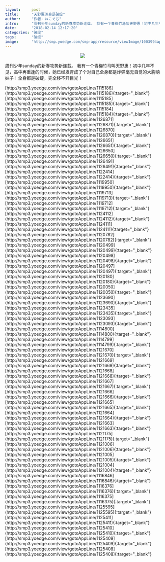 ```yaml
---
layout:     post
title:      "天野惠浑身是破绽"
author:     "作者：ねこぐち"
intro:      "周刊少年sunday的新春攻势新连载。 我有一个青梅竹马叫天野惠！初中几年不见，高中再重逢的时候，她已经发育成了个对自己全身都是炸弹毫无自觉的大胸萌妹子！全身都是破绽，完全移不开目光！"
date:       "2018-02-14 12:17:20"
categories: "破绽"
tags:       "破绽"
image:      "http://smp.yoedge.com/smp-app/resource/viewImage/1003994appline.png"
---
```

<div style="text-align: center">
<p><img src="http://smp.yoedge.com/smp-app/resource/viewImage/1003994appline.png"/></p>
</div>
<p class="post-meta">
<span>周刊少年sunday的新春攻势新连载。 我有一个青梅竹马叫天野惠！初中几年不见，高中再重逢的时候，她已经发育成了个对自己全身都是炸弹毫无自觉的大胸萌妹子！全身都是破绽，完全移不开目光！</span>
</p>
[http://smp3.yoedge.com/view/gotoAppLine/1115186](http://smp3.yoedge.com/view/gotoAppLine/1115186){:target="_blank"}
[http://smp3.yoedge.com/view/gotoAppLine/1115185](http://smp3.yoedge.com/view/gotoAppLine/1115185){:target="_blank"}
[http://smp3.yoedge.com/view/gotoAppLine/1115184](http://smp3.yoedge.com/view/gotoAppLine/1115184){:target="_blank"}
[http://smp3.yoedge.com/view/gotoAppLine/1126871](http://smp3.yoedge.com/view/gotoAppLine/1126871){:target="_blank"}
[http://smp3.yoedge.com/view/gotoAppLine/1126870](http://smp3.yoedge.com/view/gotoAppLine/1126870){:target="_blank"}
[http://smp3.yoedge.com/view/gotoAppLine/1126651](http://smp3.yoedge.com/view/gotoAppLine/1126651){:target="_blank"}
[http://smp3.yoedge.com/view/gotoAppLine/1126650](http://smp3.yoedge.com/view/gotoAppLine/1126650){:target="_blank"}
[http://smp3.yoedge.com/view/gotoAppLine/1126491](http://smp3.yoedge.com/view/gotoAppLine/1126491){:target="_blank"}
[http://smp3.yoedge.com/view/gotoAppLine/1122414](http://smp3.yoedge.com/view/gotoAppLine/1122414){:target="_blank"}
[http://smp3.yoedge.com/view/gotoAppLine/1119950](http://smp3.yoedge.com/view/gotoAppLine/1119950){:target="_blank"}
[http://smp3.yoedge.com/view/gotoAppLine/1119713](http://smp3.yoedge.com/view/gotoAppLine/1119713){:target="_blank"}
[http://smp3.yoedge.com/view/gotoAppLine/1119712](http://smp3.yoedge.com/view/gotoAppLine/1119712){:target="_blank"}
[http://smp3.yoedge.com/view/gotoAppLine/1124112](http://smp3.yoedge.com/view/gotoAppLine/1124112){:target="_blank"}
[http://smp3.yoedge.com/view/gotoAppLine/1124111](http://smp3.yoedge.com/view/gotoAppLine/1124111){:target="_blank"}
[http://smp3.yoedge.com/view/gotoAppLine/1120782](http://smp3.yoedge.com/view/gotoAppLine/1120782){:target="_blank"}
[http://smp3.yoedge.com/view/gotoAppLine/1120499](http://smp3.yoedge.com/view/gotoAppLine/1120499){:target="_blank"}
[http://smp3.yoedge.com/view/gotoAppLine/1120498](http://smp3.yoedge.com/view/gotoAppLine/1120498){:target="_blank"}
[http://smp3.yoedge.com/view/gotoAppLine/1120497](http://smp3.yoedge.com/view/gotoAppLine/1120497){:target="_blank"}
[http://smp3.yoedge.com/view/gotoAppLine/1120180](http://smp3.yoedge.com/view/gotoAppLine/1120180){:target="_blank"}
[http://smp3.yoedge.com/view/gotoAppLine/1120050](http://smp3.yoedge.com/view/gotoAppLine/1120050){:target="_blank"}
[http://smp3.yoedge.com/view/gotoAppLine/1123690](http://smp3.yoedge.com/view/gotoAppLine/1123690){:target="_blank"}
[http://smp3.yoedge.com/view/gotoAppLine/1123435](http://smp3.yoedge.com/view/gotoAppLine/1123435){:target="_blank"}
[http://smp3.yoedge.com/view/gotoAppLine/1123093](http://smp3.yoedge.com/view/gotoAppLine/1123093){:target="_blank"}
[http://smp3.yoedge.com/view/gotoAppLine/1114800](http://smp3.yoedge.com/view/gotoAppLine/1114800){:target="_blank"}
[http://smp3.yoedge.com/view/gotoAppLine/1114799](http://smp3.yoedge.com/view/gotoAppLine/1114799){:target="_blank"}
[http://smp3.yoedge.com/view/gotoAppLine/1121670](http://smp3.yoedge.com/view/gotoAppLine/1121670){:target="_blank"}
[http://smp3.yoedge.com/view/gotoAppLine/1121669](http://smp3.yoedge.com/view/gotoAppLine/1121669){:target="_blank"}
[http://smp3.yoedge.com/view/gotoAppLine/1121668](http://smp3.yoedge.com/view/gotoAppLine/1121668){:target="_blank"}
[http://smp3.yoedge.com/view/gotoAppLine/1121667](http://smp3.yoedge.com/view/gotoAppLine/1121667){:target="_blank"}
[http://smp3.yoedge.com/view/gotoAppLine/1121666](http://smp3.yoedge.com/view/gotoAppLine/1121666){:target="_blank"}
[http://smp3.yoedge.com/view/gotoAppLine/1121665](http://smp3.yoedge.com/view/gotoAppLine/1121665){:target="_blank"}
[http://smp3.yoedge.com/view/gotoAppLine/1121664](http://smp3.yoedge.com/view/gotoAppLine/1121664){:target="_blank"}
[http://smp3.yoedge.com/view/gotoAppLine/1121663](http://smp3.yoedge.com/view/gotoAppLine/1121663){:target="_blank"}
[http://smp3.yoedge.com/view/gotoAppLine/1121175](http://smp3.yoedge.com/view/gotoAppLine/1121175){:target="_blank"}
[http://smp3.yoedge.com/view/gotoAppLine/1121006](http://smp3.yoedge.com/view/gotoAppLine/1121006){:target="_blank"}
[http://smp3.yoedge.com/view/gotoAppLine/1121005](http://smp3.yoedge.com/view/gotoAppLine/1121005){:target="_blank"}
[http://smp3.yoedge.com/view/gotoAppLine/1121004](http://smp3.yoedge.com/view/gotoAppLine/1121004){:target="_blank"}
[http://smp3.yoedge.com/view/gotoAppLine/1116846](http://smp3.yoedge.com/view/gotoAppLine/1116846){:target="_blank"}
[http://smp3.yoedge.com/view/gotoAppLine/1116376](http://smp3.yoedge.com/view/gotoAppLine/1116376){:target="_blank"}
[http://smp3.yoedge.com/view/gotoAppLine/1116375](http://smp3.yoedge.com/view/gotoAppLine/1116375){:target="_blank"}
[http://smp3.yoedge.com/view/gotoAppLine/1125595](http://smp3.yoedge.com/view/gotoAppLine/1125595){:target="_blank"}
[http://smp3.yoedge.com/view/gotoAppLine/1125411](http://smp3.yoedge.com/view/gotoAppLine/1125411){:target="_blank"}
[http://smp3.yoedge.com/view/gotoAppLine/1125410](http://smp3.yoedge.com/view/gotoAppLine/1125410){:target="_blank"}
[http://smp3.yoedge.com/view/gotoAppLine/1125409](http://smp3.yoedge.com/view/gotoAppLine/1125409){:target="_blank"}
[http://smp3.yoedge.com/view/gotoAppLine/1125408](http://smp3.yoedge.com/view/gotoAppLine/1125408){:target="_blank"}


